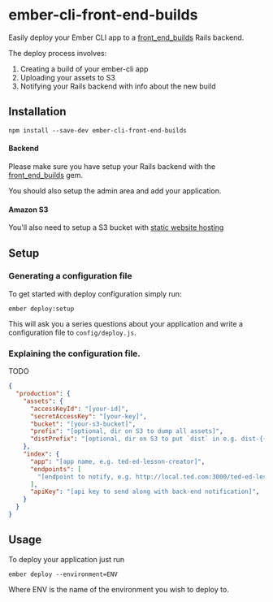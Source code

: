 # ember-cli-front-end-builds

Easily deploy your Ember CLI app to a [front_end_builds](https://github.com/tedconf/front_end_builds)
Rails backend.

The deploy process involves:

1. Creating a build of your ember-cli app
2. Uploading your assets to S3
3. Notifying your Rails backend with info about the new build

## Installation

```
npm install --save-dev ember-cli-front-end-builds
```

#### Backend

Please make sure you have setup your Rails backend with the
[front_end_builds](https://github.com/tedconf/front_end_builds) gem.

You should also setup the admin area and add your application.

#### Amazon S3

You'll also need to setup a S3 bucket with [static website
hosting](http://docs.aws.amazon.com/AmazonS3/latest/dev/WebsiteHosting.html)

## Setup

### Generating a configuration file

To get started with deploy configuration simply run:

```
ember deploy:setup
```

This will ask you a series questions about your application and write a
configuration file to ``config/deploy.js``.

### Explaining the configuration file.

TODO

```json
{
  "production": {
    "assets": {
      "accessKeyId": "[your-id]",
      "secretAccessKey": "[your-key]",
      "bucket": "[your-s3-bucket]",
      "prefix": "[optional, dir on S3 to dump all assets]",
      "distPrefix": "[optional, dir on S3 to put `dist` in e.g. dist-{{SHA}}]"
    },
    "index": {
      "app": "[app name, e.g. ted-ed-lesson-creator]",
      "endpoints": [
        "[endpoint to notify, e.g. http://local.ted.com:3000/ted-ed-lesson-creator]"
      ],
      "apiKey": "[api key to send along with back-end notification]",
    }
  }
}
```

## Usage

To deploy your application just run

```
ember deploy --environment=ENV
```

Where ENV is the name of the environment you wish to deploy to.

